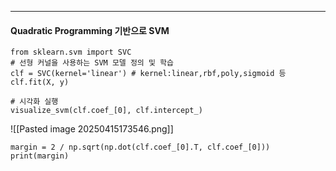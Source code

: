 
---
#### Quadratic Programming 기반으로 SVM

```
from sklearn.svm import SVC
# 선형 커널을 사용하는 SVM 모델 정의 및 학습
clf = SVC(kernel='linear') # kernel:linear,rbf,poly,sigmoid 등
clf.fit(X, y)

# 시각화 실행
visualize_svm(clf.coef_[0], clf.intercept_)
```
![[Pasted image 20250415173546.png]]

```
margin = 2 / np.sqrt(np.dot(clf.coef_[0].T, clf.coef_[0]))
print(margin)
```

